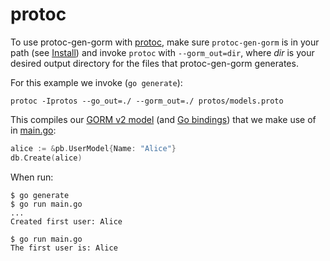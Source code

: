 # protoc

To use protoc-gen-gorm with [protoc](https://grpc.io/docs/protoc-installation/), make sure `protoc-gen-gorm` is in your path (see [Install](https://complex64.github.io/protoc-gen-gorm/#install)) and invoke `protoc` with `--gorm_out=dir`, where _dir_ is your desired output directory for the files that protoc-gen-gorm generates.

For this example we invoke (`go generate`):

```protoc -Iprotos --go_out=./ --gorm_out=./ protos/models.proto```

This compiles our [GORM v2 model](/examples/protoc/pb/models_gorm.pb.go) (and [Go bindings](/examples/protoc/pb/models.pb.go)) that we make use of in [main.go](/examples/protoc/main.go):

```go
alice := &pb.UserModel{Name: "Alice"}
db.Create(alice)
```

When run:

```shell
$ go generate
$ go run main.go
...
Created first user: Alice

$ go run main.go
The first user is: Alice
```
